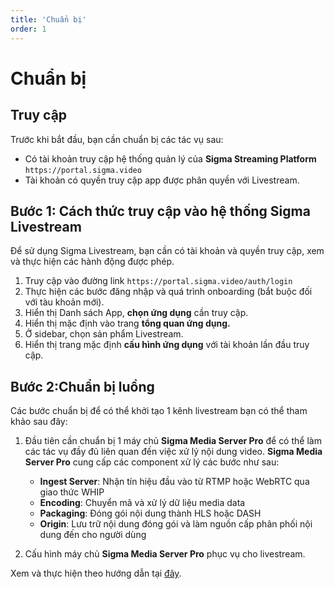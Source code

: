 ```yaml
---
title: 'Chuẩn bị'
order: 1
---
```


# Chuẩn bị

## Truy cập

Trước khi bắt đầu, bạn cần chuẩn bị các tác vụ sau:
- Có tài khoản truy cập hệ thống quản lý của **Sigma Streaming Platform** `https://portal.sigma.video`
- Tài khoản có quyền truy cập app được phân quyền với Livestream.

## Bước 1: Cách thức truy cập vào hệ thống Sigma Livestream

Để sử dụng Sigma Livestream, bạn cần có tài khoản và quyền truy cập, xem và thực hiện các hành động được phép.
1. Truy cập vào đường link `https://portal.sigma.video/auth/login`
2. Thực hiện các bước đăng nhập và quá trình onboarding (bắt buộc đối với tàu khoản mới).
3. Hiển thị Danh sách App, **chọn ứng dụng** cần truy cập.
4. Hiển thị mặc định vào trang **tổng quan ứng dụng.**
5. Ở sidebar, chọn sản phẩm Livestream.
6. Hiển thị trang mặc định **cấu hình ứng dụng** với tài khoản lần đầu truy cập.

## Bước 2:Chuẩn bị luồng
Các bước chuẩn bị để có thể khởi tạo 1 kênh livestream bạn có thể tham khảo sau đây:

1. Đầu tiên cần chuẩn bị 1 máy chủ **Sigma Media Server Pro** để có thể làm các tác vụ đầy đủ liên quan đến việc xử lý nội dung video. **Sigma Media Server Pro** cung cấp các component xử lý các bước như sau: 
   -  **Ingest Server**: Nhận tín hiệu đầu vào từ RTMP hoặc WebRTC qua giao thức WHIP
   -  **Encoding**: Chuyển mã và xử lý dữ liệu media data
   -  **Packaging**: Đóng gói nội dung thành HLS hoặc DASH
   -  **Origin**: Lưu trữ nội dung đóng gói và làm nguồn cấp phân phối nội dung đến cho người dùng

2. Cấu hình máy chủ **Sigma Media Server Pro** phục vụ cho livestream.

Xem và thực hiện theo hướng dẫn tại [đây](../../sigma-media-server/05-user-guide/02-sigma-live-server.md).